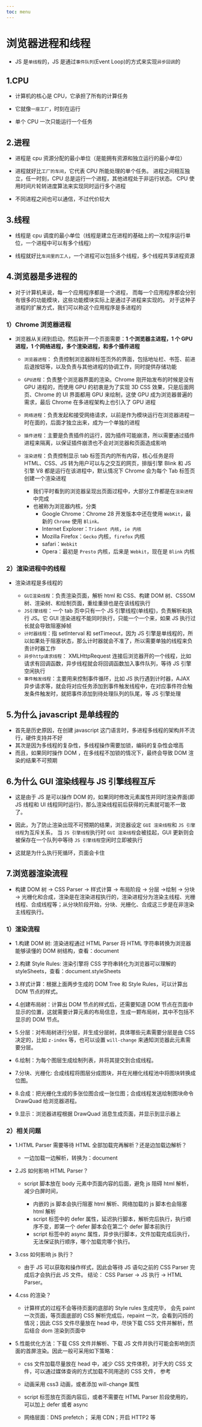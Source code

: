 ```yaml
---
toc: menu
---
```


# 浏览器进程和线程

- JS 是`单线程`的，JS 是通过`事件队列`(Event Loop)的方式来实现`异步回调`的

## 1.CPU

- 计算机的核心是 CPU，它承担了所有的计算任务

- 它就像`一座工厂`，时刻在运行

- 单个 CPU 一次只能运行一个任务

## 2.进程

- 进程是 cpu 资源分配的最小单位（是能拥有资源和独立运行的最小单位）

- 进程就好比`工厂的车间`，它代表 CPU 所能处理的单个任务。 进程之间相互独立，任一时刻，CPU 总是运行一个进程，其他进程处于非运行状态。 CPU 使用时间片轮转进度算法来实现同时运行多个进程

- 不同进程之间也可以通信，不过代价较大

## 3.线程

- 线程是 cpu 调度的最小单位（线程是建立在进程的基础上的一次程序运行单位，一个进程中可以有多个线程）

- 线程就好比`车间里的工人`，一个进程可以包括多个线程，多个线程共享进程资源

## 4.浏览器是多进程的

- 对于计算机来说，每一个应用程序都是一个进程， 而每一个应用程序都会分别有很多的功能模块，这些功能模块实际上是通过子进程来实现的。 对于这种子进程的扩展方式，我们可以称这个应用程序是多进程的

### 1）Chrome 浏览器进程

- 浏览器从关闭到启动，然后新开一个页面需要：**1 个浏览器主进程，1 个 GPU 进程，1 个网络进程，多个渲染进程，和多个插件进程**

  - `浏览器进程`： 负责控制浏览器除标签页外的界面，包括地址栏、书签、前进后退按钮等，以及负责与其他进程的协调工作，同时提供存储功能
  - `GPU进程`：负责整个浏览器界面的渲染。Chrome 刚开始发布的时候是没有 GPU 进程的，而使用 GPU 的初衷是为了实现 3D CSS 效果，只是后面网页、Chrome 的 UI 界面都用 GPU 来绘制，这使 GPU 成为浏览器普遍的需求，最后 Chrome 在多进程架构上也引入了 GPU 进程
  - `网络进程`：负责发起和接受网络请求，以前是作为模块运行在浏览器进程一时在面的，后面才独立出来，成为一个单独的进程
  - `插件进程`：主要是负责插件的运行，因为插件可能崩溃，所以需要通过插件进程来隔离，以保证插件崩溃也不会对浏览器和页面造成影响
  - `渲染进程`：负责控制显示 tab 标签页内的所有内容，核心任务是将 HTML、CSS、JS 转为用户可以与之交互的网页，排版引擎 Blink 和 JS 引擎 V8 都是运行在该进程中，默认情况下 Chrome 会为每个 Tab 标签页创建一个渲染进程

    - 我们平时看到的浏览器呈现出页面过程中，大部分工作都是在`渲染进程`中完成
    - 也被称为浏览器内核，分类
      - Google Chrome：Chrome 28 开发版本中还在使用 `WebKit`，最新的 `Chrome` 使用 `Blink。`
      - Internet Explorer：`Trident 内核`，`ie 内核`
      - Mozilla Firefox：`Gecko` 内核，`firefox` 内核
      - safari：`Webkit`
      - Opera：最初是 `Presto` 内核，后来是 `Webkit`，现在是 `Blink` 内核

### 2）渲染进程中的线程

- 渲染进程是多线程的

  - `GUI渲染线程`：负责渲染页面，解析 html 和 CSS、构建 DOM 树、CSSOM 树、渲染树、和绘制页面，重绘重排也是在该线程执行
  - `JS引擎线程`：一个 tab 页中只有一个 JS 引擎线程(单线程)，负责解析和执行 JS。它 GUI 渲染进程不能同时执行，只能一个一个来，如果 JS 执行过长就会导致阻塞掉帧
  - `计时器线程`：指 setInterval 和 setTimeout，因为 JS 引擎是单线程的，所以如果处于阻塞状态，那么计时器就会不准了，所以需要单独的线程来负责计时器工作
  - `异步http请求线程`： XMLHttpRequest 连接后浏览器开的一个线程，比如请求有回调函数，异步线程就会将回调函数加入事件队列，等待 JS 引擎空闲执行
  - `事件触发线程`：主要用来控制事件循环，比如 JS 执行遇到计时器，AJAX 异步请求等，就会将对应任务添加到事件触发线程中，在对应事件符合触发条件触发时，就把事件添加到待处理队列的队尾，等 JS 引擎处理

## 5.为什么 javascript 是单线程的

- 首先是历史原因，在创建 javascript 这门语言时，多进程多线程的架构并不流行，硬件支持并不好
- 其次是因为多线程的复杂性，多线程操作需要加锁，编码的复杂性会增高
- 而且，如果同时操作 DOM ，在多线程不加锁的情况下，最终会导致 DOM 渲染的结果不可预期

## 6.为什么 GUI 渲染线程与 JS 引擎线程互斥

- 这是由于 JS 是可以操作 DOM 的，如果同时修改元素属性并同时渲染界面(即 JS 线程和 UI 线程同时运行)，那么渲染线程前后获得的元素就可能不一致了。

- 因此，为了防止渲染出现不可预期的结果，浏览器设定 `GUI 渲染线程`和 `JS 引擎线程`为互斥关系，
  当 `JS 引擎线程`执行时 `GUI 渲染线程`会被挂起，GUI 更新则会被保存在一个队列中等待 `JS 引擎线程`空闲时立即被执行

- 这就是为什么执行死循环，页面会卡住

## 7.浏览器渲染流程

- 构建 DOM 树 -> CSS Parser -> 样式计算 -> 布局阶段 -> 分层 ->绘制 -> 分块 -> 光栅化和合成，渲染是在渲染进程执⾏的，渲染进程分为渲染主线程、光栅线程、合成线程等；从分块阶段开始，分块、光栅化、合成这三步是在⾮渲染主线程执⾏。

### 1）渲染流程

- 1.构建 DOM 树: 渲染进程通过 HTML Parser 将 HTML 字符串转换为浏览器能够读懂的 DOM 树结构，查看：document

- 2.构建 Style Rules: 渲染引擎将 CSS 字符串转化为浏览器可以理解的 styleSheets，查看：document.styleSheets

- 3.样式计算：根据上⾯两步⽣成的 DOM Tree 和 Style Rules，可以计算出 DOM 节点的样式。

- 4.创建布局树：计算出 DOM 节点的样式后，还需要知道 DOM 节点在⻚⾯中显示的位置，这就需要计算元素的布局信息，⽣成⼀颗布局树，其中不包括不显示的 DOM 节点。

- 5.分层：对布局树进⾏分层，并⽣成分层树，具体哪些元素需要分层是由 CSS 决定的，⽐如 `z-index` 等，也可以设置 `will-change` 来通知浏览器此元素需要分层。

- 6.绘制：为每个图层⽣成绘制列表，并将其提交到合成线程。

- 7.分块、光栅化: 合成线程将图层分成图块，并在光栅化线程池中将图块转换成位图。

- 8.合成：把光栅化⽣成的多张位图合成⼀张位图；合成线程发送绘制图块命令 DrawQuad 给浏览器进程。

- 9.显示：浏览器进程根据 DrawQuad 消息⽣成⻚⾯，并显示到显示器上

### 2）相关问题

- 1.HTML Parser 需要等待 HTML 全部加载完再解析？还是边加载边解析？

  - 一边加载一边解析，转换为：document

- 2.JS 如何影响 HTML Parser？

  - script 脚本放在 body 元素中页面内容的后面，避免 js 阻碍 html 解析，减少白屏时间，

    - 内嵌的 js 脚本会执行阻塞 html 解析、网络加载的 js 脚本也会阻塞 html 解析
    - script 标签中的 defer 属性，延迟执行脚本，解析完</html>后执行，执行顺序不变，即第一个 defer 脚本会在第二个 defer 脚本前执行
    - script 标签中的 async 属性，异步执行脚本，文件加载完成后执行，无法保证执行顺序，哪个加载完哪个执行。

- 3.css 如何影响 js 执行？

  - 由于 JS 可以获取和操作样式，因此会等待 JS 语句之前的 CSS Parser 完成后才会执⾏此 JS ⽂件。 结论： CSS Parser -> JS 执⾏ -> HTML Parser。

- 4.css 的渲染？

  - 计算样式的过程不会等待⻚⾯的底部的 Style rules ⽣成完毕， 会先 paint ⼀次⻚⾯，等⻚⾯底部的 CSS 解析完成后，repaint ⼀次，会看到闪烁的情况；因此 CSS ⽂件尽量放在 head 中，尽快下载 CSS ⽂件并解析，然后结合 dom 渲染到⻚⾯中

- 5.性能优化方法：下载 CSS ⽂件并解析、下载 JS ⽂件并执⾏可能会影响到⻚⾯的⾸屏渲染。因此⼀般可采⽤如下策略：

  - css 文件加载尽量放在 head 中，减少 CSS ⽂件体积，对于⼤的 CSS ⽂件，可以通过媒体查询的⽅式加载不同⽤途的 CSS ⽂件， 参考

  - 动画采⽤ css3 动画，或者添加 will-change 属性

  - script 标签放在⻚⾯内容后，或者不需要在 HTML Parser 阶段使⽤的，可以加上 defer 或者 async

  - ⽹络层⾯：DNS prefetch； 采⽤ CDN；开启 HTTP2 等
